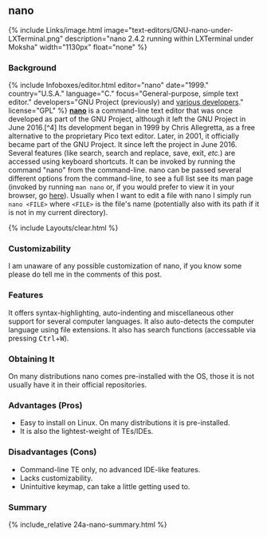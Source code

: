 ## nano
{% include Links/image.html image="text-editors/GNU-nano-under-LXTerminal.png" description="nano 2.4.2 running within LXTerminal under Moksha" width="1130px" float="none" %}

### Background
{% include Infoboxes/editor.html editor="nano" date="1999." country="U.S.A." language="C." focus="General-purpose, simple text editor." developers="GNU Project (previously) and <a href='https://nano-editor.org/who.php' link='_blank'>various developers</a>." license="GPL" %}
[**nano**](http://www.nano-editor.org/) is a command-line text editor that was once developed as part of the GNU Project, although it left the GNU Project in June 2016.[^4] Its development began in 1999 by Chris Allegretta, as a free alternative to the proprietary Pico text editor. Later, in 2001, it officially became part of the GNU Project. It since left the project in June 2016. Several features (like search, search and replace, save, exit, *etc.*) are accessed using keyboard shortcuts. It can be invoked by running the command "nano" from the command-line. nano can be passed several different options from the command-line, to see a full list see its man page (invoked by running `man nano` or, if you would prefer to view it in your browser, go [here](/man/nano.1.html)). Usually when I want to edit a file with nano I simply run `nano <FILE>` where `<FILE>` is the file's name (potentially also with its path if it is not in my current directory).

{% include Layouts/clear.html %}<br/>

### Customizability
I am unaware of any possible customization of nano, if you know some please do tell me in the comments of this post.

### Features
It offers syntax-highlighting, auto-indenting and miscellaneous other support for several computer languages. It also auto-detects the computer language using file extensions. It also has search functions (accessable via pressing <kbd>Ctrl</kbd>+<kbd>W</kbd>).

### Obtaining It
On many distributions nano comes pre-installed with the OS, those it is not usually have it in their official repositories.

### Advantages (Pros)
* Easy to install on Linux. On many distributions it is pre-installed.
* It is also the lightest-weight of TEs/IDEs.

### Disadvantages (Cons)
* Command-line TE only, no advanced IDE-like features.
* Lacks customizability.
* Unintuitive keymap, can take a little getting used to.

### Summary
{% include_relative 24a-nano-summary.html %}
